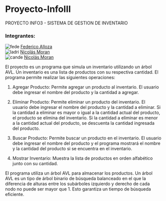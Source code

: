 # Proyecto-InfoIII
PROYECTO INFO3 - SISTEMA DE GESTION DE INVENTARIO

### Integrantes:

![fede](https://avatars.githubusercontent.com/u/89660005?s=96&v=4) [Federico Alloza](https://github.com/fedealloza)<br>
![ladri](https://avatars.githubusercontent.com/u/91388721?s=96&v=4) [Nicolás Moran](https://github.com/termocapocha)<br>
![cande](https://avatars.githubusercontent.com/u/91388721?s=96&v=4) [Nicolás Moran](https://github.com/candeZ)

El proyecto es un programa que simula un inventario utilizando un árbol AVL. Un inventario es una lista de productos con su respectiva cantidad. El programa permite realizar las siguientes operaciones: 
 
1. Agregar Producto: Permite agregar un producto al inventario. El usuario debe ingresar el nombre del producto y la cantidad a agregar. 
 
2. Eliminar Producto: Permite eliminar un producto del inventario. El usuario debe ingresar el nombre del producto y la cantidad a eliminar. Si la cantidad a eliminar es mayor o igual a la cantidad actual del producto, el producto se elimina del inventario. Si la cantidad a eliminar es menor a la cantidad actual del producto, se descuenta la cantidad ingresada del producto. 
 
3. Buscar Producto: Permite buscar un producto en el inventario. El usuario debe ingresar el nombre del producto y el programa mostrará el nombre y la cantidad del producto si se encuentra en el inventario. 
 
4. Mostrar Inventario: Muestra la lista de productos en orden alfabético junto con su cantidad. 
 
El programa utiliza un árbol AVL para almacenar los productos. Un árbol AVL es un tipo de árbol binario de búsqueda balanceado en el que la diferencia de alturas entre los subárboles izquierdo y derecho de cada nodo no puede ser mayor que 1. Esto garantiza un tiempo de búsqueda eficiente.

